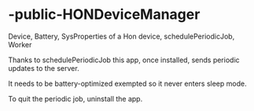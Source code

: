 # -public-HONDeviceManager
Device, Battery, SysProperties of a Hon device, schedulePeriodicJob, Worker

Thanks to schedulePeriodicJob this app, once installed, sends periodic updates to the server.

It needs to be battery-optimized exempted so it never enters sleep mode.

To quit the periodic job, uninstall the app.
